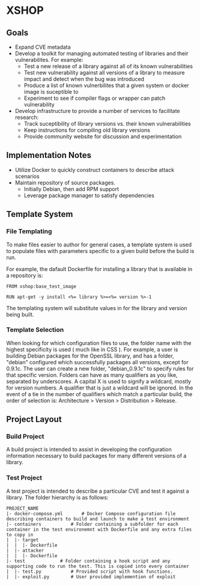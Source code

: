 # XSHOP

## Goals

* Expand CVE metadata
* Develop a toolkit for managing automated testing of libraries and their vulnerabilites. For example:
    * Test a new release of a library against all of its known vulnerabilities
    * Test new vulnerability against all versions of a library to measure impact and detect when the bug was introduced
    * Produce a list of known vulnerbilites that a given system or docker image is suceptible to
    * Experiment to see if compiler flags or wrapper can patch vulnerability
* Develop infrastructure to provide a number of services to facilitate research:
    * Track suceptibility of library versions vs. their known vulnerabilities
    * Keep instructions for compiling old library versions
    * Provide community website for discussion and experimentation

## Implementation Notes

* Utilize Docker to quickly construct containers to describe attack scenarios
* Maintain repository of source packages. 
    * Initially Debian, then add RPM support
    * Leverage package manager to satisfy dependencies

## Template System
### File Templating
To make files easier to author for general cases, a template system is used to populate files with parameters specific to a given build before the build is run. 

For example, the dafault Dockerfile for installing a library that is available in a repository is: 

```
FROM xshop:base_test_image

RUN apt-get -y install <%= library %>=<%= version %>-1
```

The templating system will substitute values in for the library and version being built. 

### Template Selection

When looking for which configuration files to use, the folder name with the highest specificity is used ( much like in CSS ). For example, a user is building Debian packages for the OpenSSL library, and has a folder, "debian" configured which successfully packages all versions, except for 0.9.1c. The user can create a new folder, "debian_0.9.1c" to specify rules for that specific version. Folders can have as many qualifiers as you like, separated by underscores. A capital X is used to signify a wildcard, mostly for version numbers. A qualifier that is just a wildcard will be ignored. In the event of a tie in the number of qualifiers which match a particular build, the order of selection is: Architecture > Version > Distribution > Release.

## Project Layout

### Build Project

A build project is intended to assist in developing the configuration information necessary to build packages for many different versions of a library. 

### Test Project

A test project is intended to describe a particular CVE and test it against a library. The folder hierarchy is as follows:

```
PROJECT_NAME
|- docker-compose.yml		# Docker Compose configuration file describing containers to build and launch to make a test environment
|- containers			# Folder containing a subfolder for each container in the test environemnt with Dockerfile and any extra files to copy in
|  |- target
|  |  |- Dockerfile
|  |- attacker
|  |  |- Dockerfile
|- test				# Folder containing a hook script and any supporting code to run the test. This is copied into every container
|  |- test.py			# Provided script with hook functions. 
|  |- exploit.py		# User provided implemention of exploit
```
